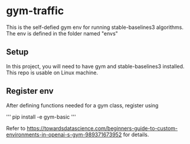 # gym-traffic
This is the self-defied gym env for running stable-baselines3 algorithms. The env is defined in the folder named "envs"

## Setup
In this project, you will need to have gym and stable-baselines3 installed. This repo is usable on Linux machine.

## Register env
After defining functions needed for a gym class, register using

'''
pip install -e gym-basic
'''

Refer to https://towardsdatascience.com/beginners-guide-to-custom-environments-in-openai-s-gym-989371673952 for details.
